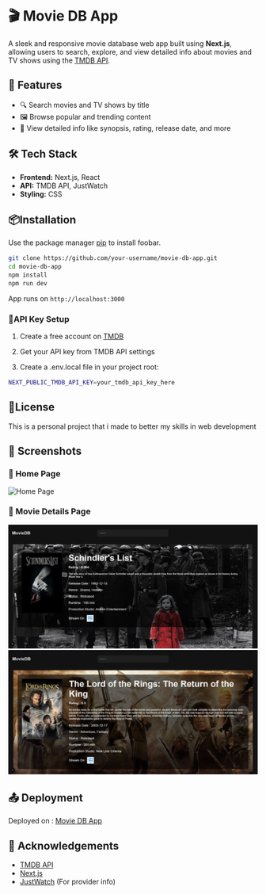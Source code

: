 # 🎬 Movie DB App

A sleek and responsive movie database web app built using **Next.js**, allowing users to search, explore, and view detailed info about movies and TV shows using the [TMDB API](https://www.themoviedb.org/documentation/api).



## 🚀 Features

- 🔍 Search movies and TV shows by title
- 🖼️ Browse popular and trending content
- 📄 View detailed info like synopsis, rating, release date, and more

## 🛠️ Tech Stack

- **Frontend:** Next.js, React
- **API:** TMDB API, JustWatch
- **Styling:** CSS

## 📦Installation

Use the package manager [pip](https://pip.pypa.io/en/stable/) to install foobar.

```bash
git clone https://github.com/your-username/movie-db-app.git
cd movie-db-app
npm install
npm run dev
```
App runs on ``http://localhost:3000``

### 🔑API Key Setup
1) Create a free account on [TMDB](https://www.themoviedb.org/)

2) Get your API key from TMDB API settings

3) Create a .env.local file in your project root:
```bash
NEXT_PUBLIC_TMDB_API_KEY=your_tmdb_api_key_here
```

## 📄License
This is a personal project that i made to better my skills in web development
## 📸 Screenshots

### 🔹 Home Page
![Home Page](public/screenshots/home.png)

### 🔹 Movie Details Page
![Details Page 1](public/screenshots/page1.jpg)
![Details Page 2](public/screenshots/page2.jpg)

## 📤 Deployment
Deployed on : [Movie DB App](https://movie-db-project-ca3r.vercel.app/)

## 🙌 Acknowledgements
- [TMDB API](https://www.themoviedb.org/)
- [Next.js](https://nextjs.org/)
- [JustWatch](https://www.justwatch.com/) (For provider info)